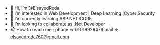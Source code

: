 - 👋 Hi, I’m @ElsayedReda
- 👀 I’m interested in  Web Development | Deep Learning |Cyber Security
- 🌱 I’m currently learning ASP.NET CORE 
- 💞️ I’m looking to collaborate as .Net Developer
- 📫 How to reach me :
        phone => 01019929479
        mail  => elsayedreda760@gmail.com


<!---
ElsayedReda98/ElsayedReda98 is a ✨ special ✨ repository because its `README.md` (this file) appears on your GitHub profile.
You can click the Preview link to take a look at your changes.
--->
